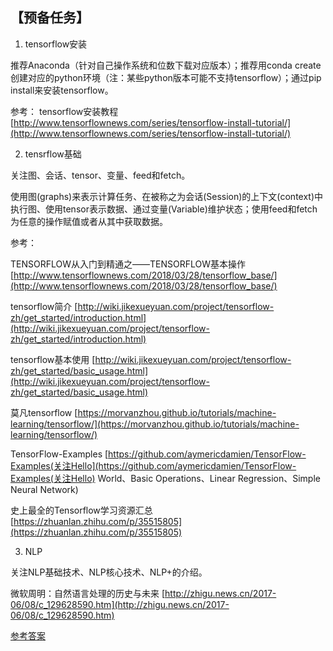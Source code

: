
## 【预备任务】
1. tensorflow安装

推荐Anaconda（针对自己操作系统和位数下载对应版本）；推荐用conda create创建对应的python环境（注：某些python版本可能不支持tensorflow）；通过pip install来安装tensorflow。

参考：
tensorflow安装教程 [http://www.tensorflownews.com/series/tensorflow-install-tutorial/](http://www.tensorflownews.com/series/tensorflow-install-tutorial/)

2. tensrflow基础


关注图、会话、tensor、变量、feed和fetch。

使用图(graphs)来表示计算任务、在被称之为会话(Session)的上下文(context)中执行图、使用tensor表示数据、通过变量(Variable)维护状态；使用feed和fetch为任意的操作赋值或者从其中获取数据。

参考：

TENSORFLOW从入门到精通之——TENSORFLOW基本操作 [http://www.tensorflownews.com/2018/03/28/tensorflow_base/](http://www.tensorflownews.com/2018/03/28/tensorflow_base/)

tensorflow简介 [http://wiki.jikexueyuan.com/project/tensorflow-zh/get_started/introduction.html](http://wiki.jikexueyuan.com/project/tensorflow-zh/get_started/introduction.html)

tensorflow基本使用 [http://wiki.jikexueyuan.com/project/tensorflow-zh/get_started/basic_usage.html](http://wiki.jikexueyuan.com/project/tensorflow-zh/get_started/basic_usage.html)

莫凡tensorflow [https://morvanzhou.github.io/tutorials/machine-learning/tensorflow/](https://morvanzhou.github.io/tutorials/machine-learning/tensorflow/)

TensorFlow-Examples [https://github.com/aymericdamien/TensorFlow-Examples(关注Hello](https://github.com/aymericdamien/TensorFlow-Examples(关注Hello) World、Basic Operations、Linear Regression、Simple Neural Network)

史上最全的Tensorflow学习资源汇总 [https://zhuanlan.zhihu.com/p/35515805](https://zhuanlan.zhihu.com/p/35515805)

3. NLP


关注NLP基础技术、NLP核心技术、NLP+的介绍。

微软周明：自然语言处理的历史与未来 [http://zhigu.news.cn/2017-06/08/c_129628590.htm](http://zhigu.news.cn/2017-06/08/c_129628590.htm)

[参考答案](./../参考答案)